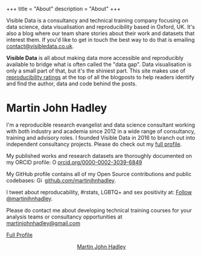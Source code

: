 +++
title = "About"
description = "About"
+++

Visible Data is a consultancy and technical training company focusing on data science, data visualisation and reproducibility based in Oxford, UK. It's also a blog where our team share stories about their work and datasets that interest them. If you'd like to get in touch the best way to do that is emailing <a href='mailto:contact@visibledata.co.uk'>contact@visibledata.co.uk</a>.

**Visible Data** is all about making data more accessible and reproducibly available to bridge what is often called the "data gap". Data visualisation is only a small part of that, but it's the shiniest part. This site makes use of [reproducibility ratings](/reproducibility-ratings) at the top of all the blogposts to help readers identify and find the author, data and code behind the posts.

# Martin John Hadley

<div class='row'>

<div class="col-sm-8">

<p>I'm a reproducible research evangelist and data science consultant working with both industry and academia since 2012 in a wide range of consultancy, training and advisory roles. I founded Visible Data in 2016 to branch out into independent consultancy projects. Please do check out my <a href='../martin-john-hadley'>full profile</a>.

<p>My published works and research datasets are thoroughly documented on my ORCID profile: <a href="https://orcid.org/0000-0002-3039-6849" target="orcid.widget" rel="noopener noreferrer" style="vertical-align:top;"><img src="../img/orcid_16x16.png" style="width:1em;" alt="ORCID iD icon">orcid.org/0000-0002-3039-6849</a></p>

<p>My GitHub profile contains all of my Open Source contributions and public codebases: <a href="https://github.com/martinjhnhadley" target="github.widget" rel="noopener noreferrer" style="vertical-align:top;"><img src="../img/GitHub-Mark-32px.png" style="width:1em;margin-right:.5em;" alt="GitHub logo">github.com/martinjhnhadley</a>.

<p>I tweet about reproducability, #rstats, LGBTQ+ and sex positivity at:  <a href="https://twitter.com/martinjhnhadley?ref_src=twsrc%5Etfw" class="twitter-follow-button" data-show-count="false">Follow @martinjhnhadley</a><script async src="https://platform.twitter.com/widgets.js" charset="utf-8"></script>.</p>


<p>Please do contact me about developing technical training courses for your analysis teams or consultancy opportunities at <a href='mailto:martinjohnhadley@gmail.com'>martinjohnhadley@gmail.com</a>

<a href='../martin-john-hadley'>Full Profile</a>

</div>

<div class="col-sm-4">

<center>
<script type="text/javascript" src="https://platform.linkedin.com/badges/js/profile.js" async defer></script>
<div class="LI-profile-badge"  data-version="v1" data-size="large" data-locale="en_US" data-type="vertical" data-theme="light" data-vanity="martinjohnhadley"><a class="LI-simple-link" href='https://uk.linkedin.com/in/martinjohnhadley?trk=profile-badge'>Martin John Hadley</a></div>
</center>

</div>

</div>